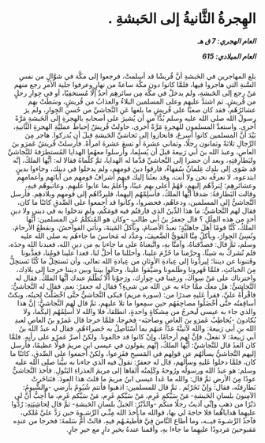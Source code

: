 <h1 dir="rtl">الهِجرةُ الثَّانيةُ إلى الحَبشةِ .</h1>

<h5 dir="rtl">العام الهجري:  7  ق هـ

العام الميلادي: 615

</h5>

<p dir="rtl">بلغ المهاجرين في الحَبشةِ أنَّ قُريشًا قد أسلمتْ، فرجعوا إلى مكَّة في شوَّالٍ من نفسِ السَّنةِ التي هاجروا فيها، فلمَّا كانوا دون مكَّة ساعةً من نهارٍ وعرفوا جلية الأمرِ رجع منهم مَنْ رجع إلى الحَبشةِ، ولم يدخلْ في مكَّة مِن سائرهِم أحدٌ إلَّا مُستخفِيًا، أو في جِوارِ رجلٍ من قُريشٍ‏.‏ ثم اشتدَّ عليهِم وعلى المسلمين البلاءُ والعذابُ من قُريشٍ، وسَطَتْ بهِم عشائرُهُم، فقد كان صعبًا على قُريشٍ ما بلغها عَنِ النَّجاشيِّ من حُسنِ الجِوارِ، ولم يرَ رسولُ الله صلى الله عليه وسلم بُدًّا من أن يُشيرَ على أصحابهِ بالهجرةِ إلى الحَبشةِ مَرَّةً أُخرى‏.‏ واستعدَّ المسلمون للهجرةِ مَرَّةً أُخرى، حاولتْ قُريشٌ إحباطَ عمليَّةِ الهجرةِ الثَّانيةِ، بَيْدَ أنَّ المسلمين كانوا أسرعَ، فانحازوا إلى نَجاشيِّ الحَبشةِ قبلَ أن يُدركوا‏.‏ هاجر مِنَ الرِّجالِ ثلاثةٌ وثمانون رجلًا، وثماني عشرةَ أو تسعَ عشرةَ امرأةً. فأرسلتْ قُريشٌ عَمرَو بنَ العاصِ، وعبدَ الله بنَ أبي رَبيعةَ قبلَ أن يُسلِما، وأرسلوا معهُما الهدايا المُستطرَفةَ للنَّجاشيِّ ولبَطارِقتِهِ، وبعد أن حضرا إلى النَّجاشيِّ قدَّما له الهدايا، ثمَّ كلَّماهُ فقالا له‏:‏ أيُّها الملكُ، إنَّه قد ضَوَى إلى بلدِك غِلمانٌ سُفهاءُ، فارقوا دينَ قومهِم، ولم يدخلوا في دينِك، وجاءوا بدينٍ ابتدعوه، لا نعرفُه نحن ولا أنت، وقد بعثَنا إليك فيهِم أشرافُ قومهِم من آبائهِم وأعمامهِم وعشائرهِم؛ لِتردَّهُم إليهِم، فَهُمْ أعلى بهِم عينًا، وأعلمُ بما عابوا عليهِم. وعاتبوهُم فيهِ،‏ وقالت البَطارِقةُ‏:‏ صَدقا أيُّها الملكُ، فأسلِمْهُم إليهِما، فليردَّاهُم إلى قومهِم وبلادهِم‏.‏ فأرسل النَّجاشيُّ إلى المسلمين، ودعاهُم، فحضروا، وكانوا قد أجمعوا على الصِّدقِ كائنًا ما كان،‏ فقال لهم النَّجاشيُّ‏:‏ ما هذا الدِّينُ الذي فارقتُم فيه قومَكُم، ولم تدخلوا به في ديني ولا دينِ أحدٍ من هذه المِلَلِ ‏؟‏ قال جعفرُ بنُ أبي طالبٍ -وكان هو المُتكلِّمُ عَنِ المسلمين‏:‏ أيُّها الملكُ، كُنَّا قومًا أهلَ جاهليَّةٍ؛ نعبدُ الأصنامَ، ونأكلُ المَيتةَ، ونأتي الفواحشَ، ونقطعُ الأرحامَ، ونُسِئُ الجِوارَ، ويأكلُ مِنَّا القويُّ الضَّعيفَ، وعدَّد له مَحاسنَ ما جاءهُم به صلى الله عليه وسلم، ثمَّ قال: فصدَّقناهُ، وآمنَّا بهِ، واتَّبعناهُ على ما جاءنا بهِ من دينِ الله، فعبدنا الله وحدَه، فلم نُشركْ به شيئًا، وحرَّمنا ما حُرِّمَ علينا، وأحللنا ما أحلَّ لنا، فعدا علينا قومُنا، فعذَّبونا وفَتنونا عن ديننا؛ لِيردُّونا إلى عِبادةِ الأوثانِ من عِبادةِ الله تعالى، وأن نَستحِلَّ ما كُنَّا نَستحِلُّ مِنَ الخبائثِ، فلمَّا قَهرونا وظَلمونا وضيَّقوا علينا، وحالوا بيننا وبين ديننا خرجنا إلى بلادِك، واخترناك على مَنْ سِواكَ، ورغِبنا في جِوارِك، ورَجوْنا ألَّا نُظْلَمَ عندك أيُّها الملكُ‏.‏ فقال له النَّجاشيُّ‏:‏ هل معك ممَّا جاء به عن الله من شيءٍ‏؟‏ فقال له جعفرٌ‏:‏ نعم‏.‏ فقال له النَّجاشيُّ‏:‏ فاقْرأْهُ عليَّ، فقرأ عَليهِ صدرًا من: (سورة مريم) فبكى النَّجاشيُّ حتَّى اخْضَلَّتْ لِحيتُه، وبكتْ أساقِفتُه حتَّى أخْضَلُوا مصاحِفَهُم حين سمِعوا ما تلا عليهِم، ثمَّ قال لهم النَّجاشيُّ‏:‏ إنَّ هذا والذي جاء به عيسى لَيخرجُ من مِشكاةٍ واحدةٍ، انطلقا، فلا والله لا أُسلِمُهُم إليكُما، ولا يُكادونَ -يُخاطِبُ عَمرَو بنَ العاصِ وصاحبَه- فخرجا، فلمَّا خرجا قال عَمرُو بنُ العاصِ لعبدِ الله بنِ أبي رَبيعةَ‏:‏ والله لآتينَّهُ غدًا عنهُم بما أَسْتَأْصِلُ به خَضراءَهُم‏.‏ فقال له عبدُ الله بنُ أبي رَبيعةَ‏:‏ لا تفعلْ، فإنَّ لهم أرحامًا، وإنْ كانوا قد خالفونا. ولكنْ أصرَّ عَمرٌو على رأيِهِ‏.‏ فلمَّا كان الغدُ قال للنَّجاشيِّ‏:‏ أيُّها الملكُ، إنَّهم يقولون في عيسى ابنِ مريمَ قولًا عظيمًا، فأرسل إليهم النَّجاشيُّ يسألهُم عن قولِهم في المَسيحِ ففَزِعوا، ولكنْ أجمعوا على الصِّدقِ، كائنًا ما كان، فلمَّا دخلوا عَليهِ وسألهم، قال له جعفرٌ‏:‏ نقولُ فيه الذي جاءنا به نبيُّنا صلى الله عليه وسلم‏:‏ هو عبدُ الله ورسولُه ورُوحهُ وكَلِمتُه ألقاها إلى مريمَ العذراءِ البَتُولِ‏.‏ فأخذ النَّجاشيُّ عودًا مِنَ الأرضِ ثمَّ قال‏:‏ والله ما عَدا عيسى ابنُ مريمَ ما قلتَ هذا العودَ. فتَناخَرتْ بَطارِقتُه، فقال‏:‏ وإنْ نَخَرْتُم ‏.‏ ثمَّ قال للمسلمين‏:‏ اذهبوا فأنتم شُيُومٌ بأرضي -والشُّيومُ‏:‏ الآمِنونَ بلسانِ الحَبشةِ- مَنْ سَبَّكم غَرِم، مَنْ سَبَّكم غَرِم، مَنْ سَبَّكم غَرِم، ما أُحِبُّ أنَّ لي دَبْرًا من ذهبٍ وإنِّي آذيتُ رجلًا منكُم -والدَّبْرُ‏:‏ الجبلُ بلسانِ الحَبشةِ-‏ ثمَّ قال لِحاشِيَتِهِ‏:‏ رُدُّوا عليهِما هَداياهُما فلا حاجةَ لي بها، فوالله ما أخذَ الله مِنِّـي الرِّشـوةَ حين رَدَّ عليَّ مُلكي، فآخذُ الرِّشـوةَ فيــه، وما أطاع النَّاسَ فِيَّ فأُطيعَـهُم فيهِ‏.‏ قالتْ أمُّ سَلمةَ: فخرجا من عندِه مَقبوحينَ مَردودًا عليهِما ما جاءا بهِ، وأقمنا عندهُ بخيرِ دارٍ مع خيرِ جارٍ‏.‏</p></br>
